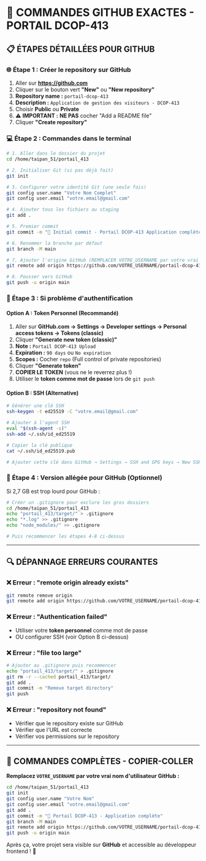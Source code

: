 # 🚀 COMMANDES GITHUB EXACTES - PORTAIL DCOP-413

## 📋 **ÉTAPES DÉTAILLÉES POUR GITHUB**

### **🌐 Étape 1 : Créer le repository sur GitHub**
1. Aller sur **https://github.com**
2. Cliquer sur le bouton vert **"New"** ou **"New repository"**
3. **Repository name :** `portail-dcop-413`
4. **Description :** `Application de gestion des visiteurs - DCOP-413`
5. Choisir **Public** ou **Private**
6. ⚠️ **IMPORTANT :** **NE PAS** cocher "Add a README file"
7. Cliquer **"Create repository"**

### **💻 Étape 2 : Commandes dans le terminal**

```bash
# 1. Aller dans le dossier du projet
cd /home/taipan_51/portail_413

# 2. Initialiser Git (si pas déjà fait)
git init

# 3. Configurer votre identité Git (une seule fois)
git config user.name "Votre Nom Complet"
git config user.email "votre.email@gmail.com"

# 4. Ajouter tous les fichiers au staging
git add .

# 5. Premier commit
git commit -m "🚀 Initial commit - Portail DCOP-413 Application complète avec sécurité enterprise-grade"

# 6. Renommer la branche par défaut
git branch -M main

# 7. Ajouter l'origine GitHub (REMPLACER VOTRE_USERNAME par votre vrai nom d'utilisateur)
git remote add origin https://github.com/VOTRE_USERNAME/portail-dcop-413.git

# 8. Pousser vers GitHub
git push -u origin main
```

### **🔐 Étape 3 : Si problème d'authentification**

#### **Option A : Token Personnel (Recommandé)**
1. Aller sur **GitHub.com → Settings → Developer settings → Personal access tokens → Tokens (classic)**
2. Cliquer **"Generate new token (classic)"**
3. **Note :** `Portail DCOP-413 Upload`
4. **Expiration :** `90 days` ou `No expiration`
5. **Scopes :** Cocher `repo` (Full control of private repositories)
6. Cliquer **"Generate token"**
7. **COPIER LE TOKEN** (vous ne le reverrez plus !)
8. Utiliser le **token comme mot de passe** lors de `git push`

#### **Option B : SSH (Alternative)**
```bash
# Générer une clé SSH
ssh-keygen -t ed25519 -C "votre.email@gmail.com"

# Ajouter à l'agent SSH
eval "$(ssh-agent -s)"
ssh-add ~/.ssh/id_ed25519

# Copier la clé publique
cat ~/.ssh/id_ed25519.pub

# Ajouter cette clé dans GitHub → Settings → SSH and GPG keys → New SSH key
```

### **📁 Étape 4 : Version allégée pour GitHub (Optionnel)**

Si 2,7 GB est trop lourd pour GitHub :

```bash
# Créer un .gitignore pour exclure les gros dossiers
cd /home/taipan_51/portail_413
echo "portail_413/target/" > .gitignore
echo "*.log" >> .gitignore
echo "node_modules/" >> .gitignore

# Puis recommencer les étapes 4-8 ci-dessus
```

---

## 🔍 **DÉPANNAGE ERREURS COURANTES**

### **❌ Erreur : "remote origin already exists"**
```bash
git remote remove origin
git remote add origin https://github.com/VOTRE_USERNAME/portail-dcop-413.git
```

### **❌ Erreur : "Authentication failed"**
- Utiliser votre **token personnel** comme mot de passe
- OU configurer SSH (voir Option B ci-dessus)

### **❌ Erreur : "file too large"**
```bash
# Ajouter au .gitignore puis recommencer
echo "portail_413/target/" > .gitignore
git rm -r --cached portail_413/target/
git add .
git commit -m "Remove target directory"
git push
```

### **❌ Erreur : "repository not found"**
- Vérifier que le repository existe sur GitHub
- Vérifier que l'URL est correcte
- Vérifier vos permissions sur le repository

---

## 🎯 **COMMANDES COMPLÈTES - COPIER-COLLER**

**Remplacez `VOTRE_USERNAME` par votre vrai nom d'utilisateur GitHub :**

```bash
cd /home/taipan_51/portail_413
git init
git config user.name "Votre Nom"
git config user.email "votre.email@gmail.com"
git add .
git commit -m "🚀 Portail DCOP-413 - Application complète"
git branch -M main
git remote add origin https://github.com/VOTRE_USERNAME/portail-dcop-413.git
git push -u origin main
```

Après ça, votre projet sera visible sur **GitHub** et accessible au développeur frontend ! 🚀
